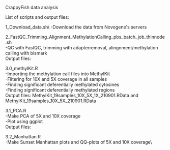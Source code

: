 CrappyFish data analysis<br/>

List of scripts and output files:

1_Download_data.sh\ 
  -Download the data from Novogene's servers

2_FastQC_Trimming_Alignment_MethylationCalling_pbs_batch_job_thinnode.sh\
  -QC with FastQC, trimming with adapterremoval, alingnment/methylation calling with bismark\
Output files:

3.0_methylKit.R\
  -Importing the methylation call files into MethylKit\
  -Filtering for 10X and 5X coverage in all samples\
  -Finding significant deferentially methylated cytosines\
  -Finding significant deferentially methylated regions\
Output files: MethylKit_19samples_10X_5X_1X_210901.RData and MethylKit_19samples_10X_5X_210901.RData

3.1_PCA.R\
  -Make PCA of 5X and 10X coverage\
  -Plot using ggplot\
Output files:
  

3.2_Manhattan.R\
  -Make Sunset Manhattan plots and QQ-plots of 5X and 10X coverage\
  

